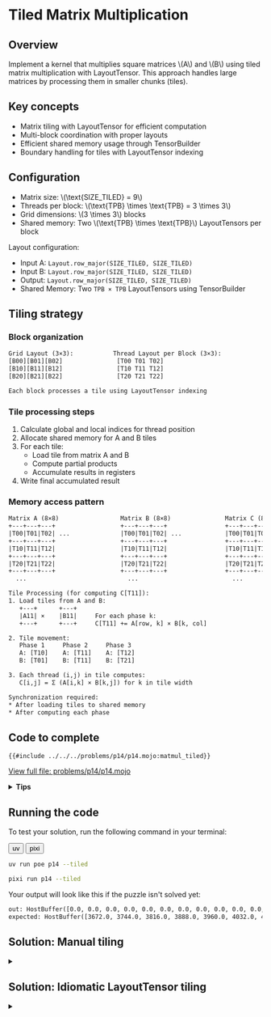 # Tiled Matrix Multiplication

## Overview

Implement a kernel that multiplies square matrices \\(A\\) and \\(B\\) using tiled matrix multiplication with LayoutTensor. This approach handles large matrices by processing them in smaller chunks (tiles).

## Key concepts

- Matrix tiling with LayoutTensor for efficient computation
- Multi-block coordination with proper layouts
- Efficient shared memory usage through TensorBuilder
- Boundary handling for tiles with LayoutTensor indexing

## Configuration

- Matrix size: \\(\\text{SIZE\_TILED} = 9\\)
- Threads per block: \\(\\text{TPB} \times \\text{TPB} = 3 \times 3\\)
- Grid dimensions: \\(3 \times 3\\) blocks
- Shared memory: Two \\(\\text{TPB} \times \\text{TPB}\\) LayoutTensors per block

Layout configuration:
- Input A: `Layout.row_major(SIZE_TILED, SIZE_TILED)`
- Input B: `Layout.row_major(SIZE_TILED, SIZE_TILED)`
- Output: `Layout.row_major(SIZE_TILED, SIZE_TILED)`
- Shared Memory: Two `TPB × TPB` LayoutTensors using TensorBuilder

## Tiling strategy

### Block organization
```txt
Grid Layout (3×3):           Thread Layout per Block (3×3):
[B00][B01][B02]               [T00 T01 T02]
[B10][B11][B12]               [T10 T11 T12]
[B20][B21][B22]               [T20 T21 T22]

Each block processes a tile using LayoutTensor indexing
```

### Tile processing steps

1. Calculate global and local indices for thread position
2. Allocate shared memory for A and B tiles
3. For each tile:
   - Load tile from matrix A and B
   - Compute partial products
   - Accumulate results in registers
4. Write final accumulated result

### Memory access pattern
```txt
Matrix A (8×8)                 Matrix B (8×8)               Matrix C (8×8)
+---+---+---+                  +---+---+---+                +---+---+---+
|T00|T01|T02| ...              |T00|T01|T02| ...            |T00|T01|T02| ...
+---+---+---+                  +---+---+---+                +---+---+---+
|T10|T11|T12|                  |T10|T11|T12|                |T10|T11|T12|
+---+---+---+                  +---+---+---+                +---+---+---+
|T20|T21|T22|                  |T20|T21|T22|                |T20|T21|T22|
+---+---+---+                  +---+---+---+                +---+---+---+
  ...                            ...                          ...

Tile Processing (for computing C[T11]):
1. Load tiles from A and B:
   +---+      +---+
   |A11| ×    |B11|     For each phase k:
   +---+      +---+     C[T11] += A[row, k] × B[k, col]

2. Tile movement:
   Phase 1     Phase 2     Phase 3
   A: [T10]    A: [T11]    A: [T12]
   B: [T01]    B: [T11]    B: [T21]

3. Each thread (i,j) in tile computes:
   C[i,j] = Σ (A[i,k] × B[k,j]) for k in tile width

Synchronization required:
* After loading tiles to shared memory
* After computing each phase
```

## Code to complete

```mojo
{{#include ../../../problems/p14/p14.mojo:matmul_tiled}}
```
<a href="{{#include ../_includes/repo_url.md}}/blob/main/problems/p14/p14.mojo" class="filename">View full file: problems/p14/p14.mojo</a>

<details>
<summary><strong>Tips</strong></summary>

<div class="solution-tips">

1. Use the standard indexing convention: `local_row = thread_idx.y` and `local_col = thread_idx.x`
2. Calculate global positions:

   ```
   global_row = block_idx.y * TPB + local_row
   ```
   and

   ```
   global_col = block_idx.x * TPB + local_col
   ```

   **Understanding the global indexing formula:**
   - Each block processes a `TPB × TPB` tile of the matrix
   - `block_idx.y` tells us which row of blocks we're in (0, 1, 2...)
   - `block_idx.y * TPB` gives us the starting row of our block's tile
   - `local_row` (0 to TPB-1) is our thread's offset within the block
   - Adding them gives our thread's actual row in the full matrix

       **Example with TPB=3:**
    ```txt
    Block Layout:        Global Matrix (9×9):
    [B00][B01][B02]      [0 1 2 | 3 4 5 | 6 7 8]
    [B10][B11][B12]  →   [9 A B | C D E | F G H]
    [B20][B21][B22]      [I J K | L M N | O P Q]
                         ——————————————————————
                         [R S T | U V W | X Y Z]
                         [a b c | d e f | g h i]
                         [j k l | m n o | p q r]
                         ——————————————————————
                         [s t u | v w x | y z α]
                         [β γ δ | ε ζ η | θ ι κ]
                         [λ μ ν | ξ ο π | ρ σ τ]

    Thread(1,2) in Block(1,0):
    - block_idx.y = 1, local_row = 1
    - global_row = 1 * 3 + 1 = 4
    - This thread handles row 4 of the matrix
    ```
3. Allocate shared memory (now pre-initialized with `.fill(0)`)
4. With 9×9 perfect tiling, no bounds checking needed!
5. Accumulate results across tiles with proper synchronization
</div>
</details>

## Running the code

To test your solution, run the following command in your terminal:

<div class="code-tabs" data-tab-group="package-manager">
  <div class="tab-buttons">
    <button class="tab-button">uv</button>
    <button class="tab-button">pixi</button>
  </div>
  <div class="tab-content">

```bash
uv run poe p14 --tiled
```

  </div>
  <div class="tab-content">

```bash
pixi run p14 --tiled
```

  </div>
</div>

Your output will look like this if the puzzle isn't solved yet:
```txt
out: HostBuffer([0.0, 0.0, 0.0, 0.0, 0.0, 0.0, 0.0, 0.0, 0.0, 0.0, 0.0, 0.0, 0.0, 0.0, 0.0, 0.0, 0.0, 0.0, 0.0, 0.0, 0.0, 0.0, 0.0, 0.0, 0.0, 0.0, 0.0, 0.0, 0.0, 0.0, 0.0, 0.0, 0.0, 0.0, 0.0, 0.0, 0.0, 0.0, 0.0, 0.0, 0.0, 0.0, 0.0, 0.0, 0.0, 0.0, 0.0, 0.0, 0.0, 0.0, 0.0, 0.0, 0.0, 0.0, 0.0, 0.0, 0.0, 0.0, 0.0, 0.0, 0.0, 0.0, 0.0, 0.0, 0.0, 0.0, 0.0, 0.0, 0.0, 0.0, 0.0, 0.0, 0.0, 0.0, 0.0, 0.0, 0.0, 0.0, 0.0])
expected: HostBuffer([3672.0, 3744.0, 3816.0, 3888.0, 3960.0, 4032.0, 4104.0, 4176.0, 4248.0, 9504.0, 9738.0, 9972.0, 10206.0, 10440.0, 10674.0, 10908.0, 11142.0, 11376.0, 15336.0, 15732.0, 16128.0, 16524.0, 16920.0, 17316.0, 17712.0, 18108.0, 18504.0, 21168.0, 21726.0, 22284.0, 22842.0, 23400.0, 23958.0, 24516.0, 25074.0, 25632.0, 27000.0, 27720.0, 28440.0, 29160.0, 29880.0, 30600.0, 31320.0, 32040.0, 32760.0, 32832.0, 33714.0, 34596.0, 35478.0, 36360.0, 37242.0, 38124.0, 39006.0, 39888.0, 38664.0, 39708.0, 40752.0, 41796.0, 42840.0, 43884.0, 44928.0, 45972.0, 47016.0, 44496.0, 45702.0, 46908.0, 48114.0, 49320.0, 50526.0, 51732.0, 52938.0, 54144.0, 50328.0, 51696.0, 53064.0, 54432.0, 55800.0, 57168.0, 58536.0, 59904.0, 61272.0])
```

## Solution: Manual tiling

<details class="solution-details">
<summary></summary>

```mojo
{{#include ../../../solutions/p14/p14.mojo:matmul_tiled_solution}}
```

<div class="solution-explanation">

The tiled matrix multiplication implementation demonstrates efficient handling of matrices \\((9 \times 9)\\) using small tiles \\((3 \times 3)\\). Here's how it works:

1. **Thread indexing setup**
   - The problem template provides the standard indexing convention:
     ```mojo
     local_row = thread_idx.y  # y for row
     local_col = thread_idx.x  # x for col
     global_row = block_idx.y * TPB + local_row
     global_col = block_idx.x * TPB + local_col
     ```
   - The solution uses the same consistent indexing:
     ```mojo
     tiled_row = block_idx.y * TPB + thread_idx.y  # y for row
     tiled_col = block_idx.x * TPB + thread_idx.x  # x for col
     local_row = thread_idx.y  # y for row
     local_col = thread_idx.x  # x for col
     ```

2. **Shared memory allocation**
   ```txt
   Input matrices (9×9) - Perfect fit for 3×3 tiling:
   A = [0  1  2  3  4  5  6  7  8 ]    B = [0  2  4  6  8  10 12 14 16]
       [9  10 11 12 13 14 15 16 17]        [18 20 22 24 26 28 30 32 34]
       [18 19 20 21 22 23 24 25 26]        [36 38 40 42 44 46 48 50 52]
       [27 28 29 30 31 32 33 34 35]        [54 56 58 60 62 64 66 68 70]
       [36 37 38 39 40 41 42 43 44]        [72 74 76 78 80 82 84 86 88]
       [45 46 47 48 49 50 51 52 53]        [90 92 94 96 98 100 102 104 106]
       [54 55 56 57 58 59 60 61 62]        [108 110 112 114 116 118 120 122 124]
       [63 64 65 66 67 68 69 70 71]        [126 128 130 132 134 136 138 140 142]
       [72 73 74 75 76 77 78 79 80]        [144 146 148 150 152 154 156 158 160]

   Shared memory per block (3×3):
   a_shared[TPB, TPB]  b_shared[TPB, TPB]
   ```

3. **Tile processing loop**
   ```txt
   Number of tiles = 9 // 3 = 3 tiles (perfect division!)

   For each tile:
   1. Shared memory already initialized with .fill(0)
   2. Load tile from A and B (no bounds checking needed!)
   3. Compute partial products
   4. Accumulate in register
   ```

4. **Memory loading pattern**
   - With perfect 9×9 tiling, no bounds checking needed:
     ```txt
     a_shared[local_row, local_col] = a[tiled_row, tile * TPB + local_col]
     b_shared[local_row, local_col] = b[tile * TPB + local_row, tiled_col]
     ```

5. **Computation within tile**
   ```txt
   For k in range(TPB):  # No need for min() - all tiles are full!
       acc += a_shared[local_row, k] * b_shared[k, local_col]
   ```
   - Avoids shared memory bank conflicts:
     ```txt
     Bank Conflict Free (Good):        Bank Conflicts (Bad):
     Thread0: a_shared[0,k] b_shared[k,0]  Thread0: a_shared[0,0] b_shared[0,0]
     Thread1: a_shared[1,k] b_shared[k,1]  Thread1: a_shared[0,1] b_shared[0,1]
     Thread2: a_shared[2,k] b_shared[k,2]  Thread2: a_shared[0,2] b_shared[0,2]
     ↓                                     ↓
     Parallel access to different banks    Serialized access to same bank
     ```
     When threads access different rows/banks of shared memory (left), accesses can proceed in parallel.
     When threads access the same bank simultaneously (right), accesses are serialized, reducing performance.


6. **Synchronization points**
   ```txt
   barrier() after:
   1. Tile loading
   2. Tile computation
   ```

Key performance features:
- Processes 9×9 matrix using 3×3 tiles (perfect fit!)
- Uses shared memory for fast tile access
- Minimizes global memory transactions
- No boundary checking needed - all tiles are full
- Maintains coalesced memory access

7. **Result writing**:
   ```mojo
   output[tiled_row, tiled_col] = acc
   ```
   - With perfect 9×9 tiling, no bounds checking needed
   - Direct assignment to output matrix
   - All threads write valid results

### Key optimizations

1. **Layout optimization**:
   - Row-major layout for all tensors
   - Efficient 2D indexing

2. **Memory access**:
   - Coalesced global memory loads
   - Efficient shared memory usage

3. **Computation**:
   - Register-based accumulation i.e. `var acc: output.element_type = 0`
   - Compile-time loop unrolling via `@parameter`

This implementation achieves high performance through:
- Efficient use of LayoutTensor for memory access
- Optimal tiling strategy
- Proper thread synchronization
- Careful boundary handling
</div>
</details>

## Solution: Idiomatic LayoutTensor tiling

<details class="solution-details">
<summary></summary>

```mojo
{{#include ../../../solutions/p14/p14.mojo:matmul_idiomatic_tiled_solution}}
```

<div class="solution-explanation">

The idiomatic tiled matrix multiplication leverages Mojo's LayoutTensor API and asynchronous memory operations for a beautifully clean implementation. With the 9×9 matrix size, we get perfect tiling that eliminates all boundary checks:

1. **LayoutTensor tile API**
   ```mojo
   out_tile = output.tile[TPB, TPB](block_idx.y, block_idx.x)
   a_tile = a.tile[TPB, TPB](block_idx.y, idx)
   b_tile = b.tile[TPB, TPB](idx, block_idx.x)
   ```
   This directly expresses "get the tile at position (block_idx.y, block_idx.x)" without manual coordinate calculation. See the [documentation](https://docs.modular.com/mojo/kernels/layout/layout_tensor/LayoutTensor/#tile) for more details.

2. **Asynchronous memory operations**
   ```mojo
   copy_dram_to_sram_async[thread_layout=load_a_layout](a_shared, a_tile)
   copy_dram_to_sram_async[thread_layout=load_b_layout](b_shared, b_tile)
   async_copy_wait_all()
   ```
   These operations:
   - Use dedicated copy engines that bypass registers and enable compute-memory overlap via [copy_dram_to_sram_async](https://docs.modular.com/mojo/kernels/layout/layout_tensor/copy_dram_to_sram_async/)
   - Use specialized thread layouts for optimal memory access patterns
   - Eliminate the need for manual memory initialization
   - Note: Standard GPU loads are already asynchronous; these provide better resource utilization

3. **Specialized compile-time load layouts**
   ```mojo
   alias load_a_layout = Layout.row_major(1, TPB)
   alias load_b_layout = Layout.row_major(TPB, 1)
   ```
   These layouts optimize how threads cooperate during memory transfers:
   - `load_a_layout`: Each thread loads a slice of a row (coalesced access)
   - `load_b_layout`: Each thread loads a slice of a column (transposed access)

4. **Perfect tiling eliminates boundary checks**
   ```mojo
   @parameter
   for idx in range(size // TPB):  # Perfect division: 9 // 3 = 3
   ```
   With 9×9 matrices and 3×3 tiles, every tile is exactly full-sized. No boundary checking needed!

5. **Clean tile processing with defensive bounds checking**
   ```mojo
   # Defensive bounds checking included even with perfect tiling
   if tiled_row < size and tiled_col < size:
       out_tile[local_row, local_col] = acc
   ```
   With perfect 9×9 tiling, this bounds check is technically unnecessary but included for defensive programming and consistency with other matrix sizes.

### Performance considerations

The idiomatic implementation maintains the performance benefits of tiling while providing cleaner abstractions:

1. **Memory locality**: Exploits spatial and temporal locality through tiling
2. **Coalesced access**: Specialized load layouts ensure coalesced memory access patterns
3. **Compute-memory overlap**: Potential overlap through asynchronous memory operations
4. **Shared memory efficiency**: No redundant initialization of shared memory
5. **Register pressure**: Uses accumulation registers for optimal compute throughput

This implementation shows how high-level abstractions can express complex GPU algorithms without sacrificing performance. It's a prime example of Mojo's philosophy: combining high-level expressiveness with low-level performance control.

### Key differences from manual tiling

| Feature | Manual Tiling | Idiomatic Tiling |
|---------|--------------|------------------|
| Memory access | Direct indexing with bounds checks | LayoutTensor tile API |
| Tile loading | Explicit element-by-element copying | Dedicated copy engine bulk transfers |
| Shared memory | Manual initialization (zeroing) | Managed by copy functions |
| Code complexity | More verbose with explicit indexing | More concise with higher-level APIs |
| Bounds checking | Multiple checks during loading and computing | Single defensive check at final write |

The idiomatic approach is not just cleaner but also potentially more performant due to the use of specialized memory layouts and asynchronous operations.
</div>
</details>
